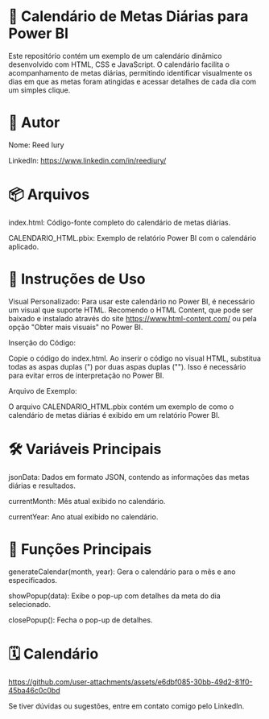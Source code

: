📅 Calendário de Metas Diárias para Power BI
=
Este repositório contém um exemplo de um calendário dinâmico desenvolvido com HTML, CSS e JavaScript. O calendário facilita o acompanhamento de metas diárias, permitindo identificar visualmente os dias em que as metas foram atingidas e acessar detalhes de cada dia com um simples clique.

👤 Autor
=
Nome: Reed Iury

LinkedIn: https://www.linkedin.com/in/reediury/


📦 Arquivos
=
index.html: Código-fonte completo do calendário de metas diárias.

CALENDARIO_HTML.pbix: Exemplo de relatório Power BI com o calendário aplicado.

🚀 Instruções de Uso
=

Visual Personalizado:
Para usar este calendário no Power BI, é necessário um visual que suporte HTML. Recomendo o HTML Content, que pode ser baixado e instalado através do site https://www.html-content.com/ ou pela opção "Obter mais visuais" no Power BI.

Inserção do Código:

Copie o código do index.html.
Ao inserir o código no visual HTML, substitua todas as aspas duplas (") por duas aspas duplas (""). Isso é necessário para evitar erros de interpretação no Power BI.

Arquivo de Exemplo:

O arquivo CALENDARIO_HTML.pbix contém um exemplo de como o calendário de metas diárias é exibido em um relatório Power BI.

🛠 Variáveis Principais
=

jsonData: Dados em formato JSON, contendo as informações das metas diárias e resultados.

currentMonth: Mês atual exibido no calendário.

currentYear: Ano atual exibido no calendário.

📜 Funções Principais
=
generateCalendar(month, year): Gera o calendário para o mês e ano especificados.

showPopup(data): Exibe o pop-up com detalhes da meta do dia selecionado.

closePopup(): Fecha o pop-up de detalhes.

🗓️ Calendário
=

https://github.com/user-attachments/assets/e6dbf085-30bb-49d2-81f0-45ba46c0c0bd

Se tiver dúvidas ou sugestões, entre em contato comigo pelo LinkedIn.
